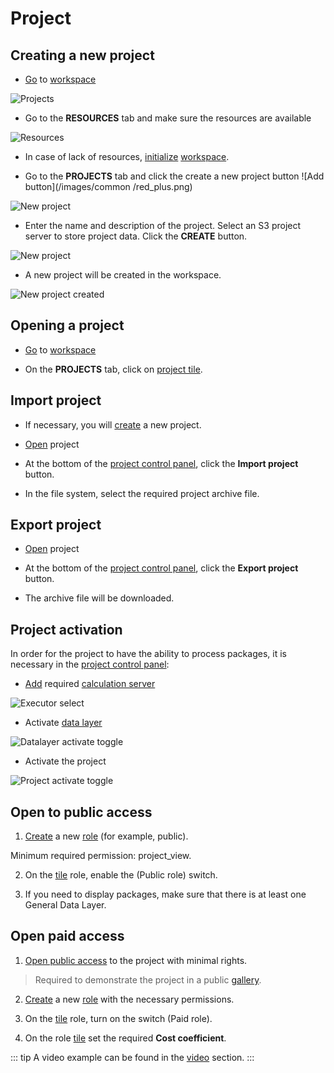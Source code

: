 # Project

## Creating a new project

- [Go][1] to [workspace][2]

![Projects](/images/common/dashboard_user_workspace_projects_clear.png)

- Go to the **RESOURCES** tab and make sure the resources are available

![Resources](/images/common/dashboard_user_workspace_resources.png)

- In case of lack of resources, [initialize][3] [workspace][2].

- Go to the <span class="iconify-inline" data-icon="mdi:file-code"></span>**PROJECTS** tab and click the create a new project button ![Add button](/images/common /red_plus.png)

![New project](/images/common/dashboard_user_workspace_projects_clear.png)

- Enter the name and description of the project. Select an S3 project server to store project data. Click the **CREATE** button.

![New project](/images/common/project_create.png)

- A new project will be created in the workspace.

![New project created](/images/common/project_created.png)

## Opening a project

- [Go][1] to [workspace][2]

- On the <span class="iconify-inline" data-icon="mdi:file-code"></span>**PROJECTS** tab, click on [project tile][11].

## Import project

- If necessary, you will [create][14] a new project.

- [Open][13] project

- At the bottom of the [project control panel][8], click the <span class='iconify-inline' data-icon='mdi:file-import'></span>**Import project** button.

- In the file system, select the required project archive file.

## Export project

- [Open][13] project

- At the bottom of the [project control panel][8], click the <span class='iconify-inline' data-icon='mdi:file-export'></span>**Export project** button.

- The archive file will be downloaded.

## Project activation

In order for the project to have the ability to process packages, it is necessary in the [project control panel][8]:

- [Add][12] required [calculation server][9]

 ![Executor select](/images/common/project_manage_panel_executor_add.png)

- Activate [data layer][10]

 ![Datalayer activate toggle](/images/common/project_manage_panel_datalayer_activate_toggle.png)

- Activate the project

 ![Project activate toggle](/images/common/project_manage_panel_project_activate_toggle.png)

## Open to public access

1. [Create][5] a new [role][6] (for example, public).

 Minimum required permission: project_view.

2. On the [tile][7] role, enable the <span class='iconify-inline' data-icon='mdi:eye'></span> (Public role) switch.

3. If you need to display packages, make sure that there is at least one <span class='iconify-inline' data-icon='mdi:accuont-eye'></span> General Data Layer.

## Open paid access

1. [Open public access][15] to the project with minimal rights.

 > Required to demonstrate the project in a public [gallery][16].

2. [Create][5] a new [role][6] with the necessary permissions.

3. On the [tile][7] role, turn on the <span class='iconify-inline' data-icon='mdi:currency-usd'></span> switch (Paid role).

4. On the role [tile][7] set the required **Cost coefficient**.

::: tip <span class='iconify' data-icon='mdi:information' style='color: #42b983; font-size: 24px;'></span>
A video example can be found in the [video][17] section.
:::

[1]: ./workspace.md#переход-в-рабочее-пространство
[2]: /desc/workspace.md
[3]: ./workspace.md#инициализация-рабочего-пространства
[4]: ./workspace.md#открыть-публичныи-доступ
[5]: ./role.md#создание-новои-роли
[6]: /desc/project_role.md
[7]: /desc/project_role.md#плитка-роли
[8]: /desc/project.md#панель-управления-проектом
[9]: /desc/executor.md
[10]: /desc/project.md#слои-данных
[11]: /desc/dashboard.md#структура-плитки-проекта
[12]: ./s3.md#добавление-в-проект
[13]: #открытие-проекта
[14]: #создание-нового-проекта
[15]: #открыть-публичныи-доступ
[16]: /desc/explorer.md
[17]: ./video.md
